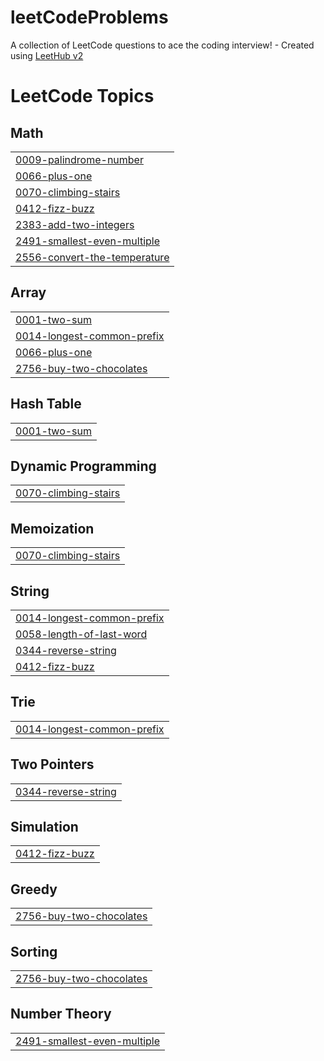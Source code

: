 # leetCodeProblems
A collection of LeetCode questions to ace the coding interview! - Created using [LeetHub v2](https://github.com/arunbhardwaj/LeetHub-2.0)

<!---LeetCode Topics Start-->
# LeetCode Topics
## Math
|  |
| ------- |
| [0009-palindrome-number](https://github.com/Faiz-mohamed/leetCodeProblems/tree/master/0009-palindrome-number) |
| [0066-plus-one](https://github.com/Faiz-mohamed/leetCodeProblems/tree/master/0066-plus-one) |
| [0070-climbing-stairs](https://github.com/Faiz-mohamed/leetCodeProblems/tree/master/0070-climbing-stairs) |
| [0412-fizz-buzz](https://github.com/Faiz-mohamed/leetCodeProblems/tree/master/0412-fizz-buzz) |
| [2383-add-two-integers](https://github.com/Faiz-mohamed/leetCodeProblems/tree/master/2383-add-two-integers) |
| [2491-smallest-even-multiple](https://github.com/Faiz-mohamed/leetCodeProblems/tree/master/2491-smallest-even-multiple) |
| [2556-convert-the-temperature](https://github.com/Faiz-mohamed/leetCodeProblems/tree/master/2556-convert-the-temperature) |
## Array
|  |
| ------- |
| [0001-two-sum](https://github.com/Faiz-mohamed/leetCodeProblems/tree/master/0001-two-sum) |
| [0014-longest-common-prefix](https://github.com/Faiz-mohamed/leetCodeProblems/tree/master/0014-longest-common-prefix) |
| [0066-plus-one](https://github.com/Faiz-mohamed/leetCodeProblems/tree/master/0066-plus-one) |
| [2756-buy-two-chocolates](https://github.com/Faiz-mohamed/leetCodeProblems/tree/master/2756-buy-two-chocolates) |
## Hash Table
|  |
| ------- |
| [0001-two-sum](https://github.com/Faiz-mohamed/leetCodeProblems/tree/master/0001-two-sum) |
## Dynamic Programming
|  |
| ------- |
| [0070-climbing-stairs](https://github.com/Faiz-mohamed/leetCodeProblems/tree/master/0070-climbing-stairs) |
## Memoization
|  |
| ------- |
| [0070-climbing-stairs](https://github.com/Faiz-mohamed/leetCodeProblems/tree/master/0070-climbing-stairs) |
## String
|  |
| ------- |
| [0014-longest-common-prefix](https://github.com/Faiz-mohamed/leetCodeProblems/tree/master/0014-longest-common-prefix) |
| [0058-length-of-last-word](https://github.com/Faiz-mohamed/leetCodeProblems/tree/master/0058-length-of-last-word) |
| [0344-reverse-string](https://github.com/Faiz-mohamed/leetCodeProblems/tree/master/0344-reverse-string) |
| [0412-fizz-buzz](https://github.com/Faiz-mohamed/leetCodeProblems/tree/master/0412-fizz-buzz) |
## Trie
|  |
| ------- |
| [0014-longest-common-prefix](https://github.com/Faiz-mohamed/leetCodeProblems/tree/master/0014-longest-common-prefix) |
## Two Pointers
|  |
| ------- |
| [0344-reverse-string](https://github.com/Faiz-mohamed/leetCodeProblems/tree/master/0344-reverse-string) |
## Simulation
|  |
| ------- |
| [0412-fizz-buzz](https://github.com/Faiz-mohamed/leetCodeProblems/tree/master/0412-fizz-buzz) |
## Greedy
|  |
| ------- |
| [2756-buy-two-chocolates](https://github.com/Faiz-mohamed/leetCodeProblems/tree/master/2756-buy-two-chocolates) |
## Sorting
|  |
| ------- |
| [2756-buy-two-chocolates](https://github.com/Faiz-mohamed/leetCodeProblems/tree/master/2756-buy-two-chocolates) |
## Number Theory
|  |
| ------- |
| [2491-smallest-even-multiple](https://github.com/Faiz-mohamed/leetCodeProblems/tree/master/2491-smallest-even-multiple) |
<!---LeetCode Topics End-->